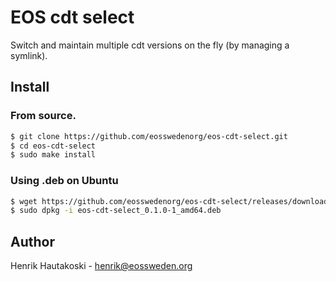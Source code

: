 EOS cdt select
==============

Switch and maintain multiple cdt versions on the fly (by managing a symlink).

Install
-------

### From source.

```sh
$ git clone https://github.com/eosswedenorg/eos-cdt-select.git
$ cd eos-cdt-select
$ sudo make install
```

### Using .deb on Ubuntu

```sh
$ wget https://github.com/eosswedenorg/eos-cdt-select/releases/download/v0.1.0/eos-cdt-select_0.1.0-1_amd64.deb
$ sudo dpkg -i eos-cdt-select_0.1.0-1_amd64.deb
```

Author
------

Henrik Hautakoski - [henrik@eossweden.org](mailto:henrik@eossweden.org)
